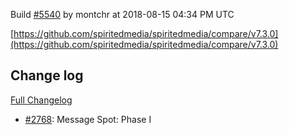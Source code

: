 Build [#5540](https://circleci.com/gh/spiritedmedia/spiritedmedia/5540) by montchr at 2018-08-15 04:34 PM UTC

[https://github.com/spiritedmedia/spiritedmedia/compare/v7.3.0](https://github.com/spiritedmedia/spiritedmedia/compare/v7.3.0)
## Change log
[Full Changelog](git@github.com:spiritedmedia/spiritedmedia.git/compare/v7.2.1...v7.3.0)

 - [#2768](git@github.com:spiritedmedia/spiritedmedia.git/pull/2768): Message Spot: Phase I
